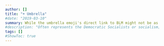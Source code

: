 ```yaml
---
author: []
title: "☂️ Umbrella"
#date: "2019-03-10"
summary: While the umbrella emoji's direct link to BLM might not be as deeply rooted as in the Hong Kong protests, its appearance in discussions around these movements symbolizes protection, resistance, and a call for justice, highlighting global solidarity against various forms of oppression. This symbol underscores the interconnectedness of global human rights movements, using a simple, universally recognizable image to convey complex messages of support and resistance
#description: "Often represents the Democratic Socialists or socialism; beauty, love."
tags: []
#ShowToc: true
---
```

